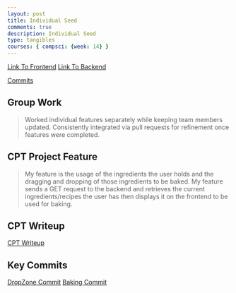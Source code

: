 ```yaml
---
layout: post
title: Individual Seed
comments: true
description: Individual Seed
type: tangibles
courses: { compsci: {week: 14} }
---
```


[Link To Frontend](https://trevorhuang1.github.io/lmc-frontend/lmc-login)
[Link To Backend](https://lmcflask.stu.nighthawkcodingsociety.com/api/users/)

[Commits](https://github.com/trevorhuang1/lmc-frontend/actions?query=actor%3AM8tth3)

## Group Work
> Worked individual features separately while keeping team members updated. Consistently integrated via pull requests for refinement once features were completed. 

## CPT Project Feature
> My feature is the usage of the ingredients the user holds and the dragging and dropping of those ingredients to be baked. My feature sends a GET request to the backend and retrieves the current ingredients/recipes the user has then displays it on the frontend to be used for baking. 

## CPT Writeup
[CPT Writeup](https://m8tth3.github.io/m8th3_2.0//2023/02/25/CPT.html) 

## Key Commits
[DropZone Commit](https://github.com/trevorhuang1/lmc-frontend/commit/accd3ac5fd3623e7ce8d2cbff7e711e00d01d482)
[Baking Commit](https://github.com/trevorhuang1/lmc-frontend/commit/3c8fc2ea23bd691cd909b9ba391723b6529a9290)
